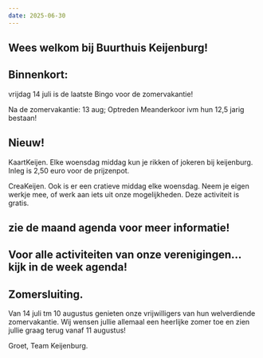```yaml
---
date: 2025-06-30
---
```


## Wees welkom bij Buurthuis Keijenburg!

## Binnenkort:
vrijdag 14 juli is de laatste Bingo voor de zomervakantie!

Na de zomervakantie:
13 aug; Optreden Meanderkoor ivm hun 12,5 jarig bestaan!

## Nieuw!

KaartKeijen.
  Elke woensdag middag kun je rikken of jokeren bij keijenburg. Inleg is 2,50 euro voor de prijzenpot.

CreaKeijen.
  Ook is er een cratieve middag elke woensdag. Neem je eigen werkje mee, of werk aan iets uit onze mogelijkheden. 
  Deze activiteit is gratis.

## zie de maand agenda voor meer informatie!

## Voor alle activiteiten van onze verenigingen... kijk in de week agenda!

## Zomersluiting.
Van 14 juli tm 10 augustus genieten onze vrijwilligers van hun welverdiende zomervakantie.
Wij wensen jullie allemaal een heerlijke zomer toe en zien jullie graag terug vanaf 11 augustus!

Groet,
Team Keijenburg.
